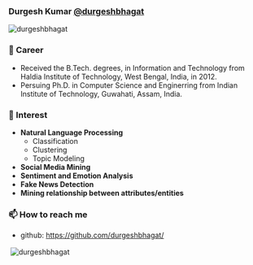 ### Durgesh Kumar [@durgeshbhagat](https://github.com/durgeshbhagat/)
<p align="left"> <img src="https://komarev.com/ghpvc/?username=hoya012" alt="durgeshbhagat" /> </p>

### 🔭 Career
- Received the B.Tech. degrees, in Information and Technology from Haldia Institute of Technology, West Bengal, India, in 2012.
- Persuing Ph.D. in Computer Science and Enginerring from Indian Institute of Technology, Guwahati, Assam, India.

### 🌱 Interest
- **Natural Language Processing**
    - Classification
    - Clustering
    - Topic Modeling
- **Social Media Mining**
- **Sentiment and Emotion Analysis**
- **Fake News Detection**
- **Mining relationship between attributes/entities**


### 📫 How to reach me
- github: https://github.com/durgeshbhagat/

<p>&nbsp;<img align="center" src="https://github-readme-stats.vercel.app/api?username=durgeshbhagat&show_icons=true" alt="durgeshbhagat" /></p>



<!--
### Hi there 👋

**durgeshbhagat/durgeshbhagat** is a ✨ _special_ ✨ repository because its `README.md` (this file) appears on your GitHub profile.

Here are some ideas to get you started:

- 🔭 I’m currently working on ...
- 🌱 I’m currently learning ...
- 👯 I’m looking to collaborate on ...
- 🤔 I’m looking for help with ...
- 💬 Ask me about ...
- 📫 How to reach me: ...
- 😄 Pronouns: ...
- ⚡ Fun fact: ...
-->
